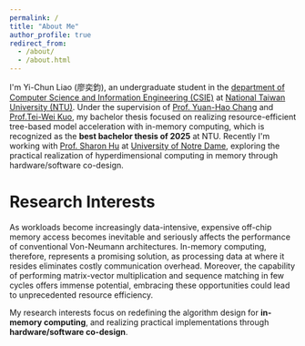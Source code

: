 ```yaml
---
permalink: /
title: "About Me"
author_profile: true
redirect_from: 
  - /about/
  - /about.html
---
```

I'm Yi-Chun Liao (廖奕鈞), an undergraduate student in the [department of Computer Science and Information Engineering (CSIE)](https://www.csie.ntu.edu.tw//?locale=en) at [National Taiwan University (NTU)](https://www.ntu.edu.tw/english/). Under the supervision of [Prof. Yuan-Hao Chang](https://www.csie.ntu.edu.tw/~johnson/) and [Prof.Tei-Wei Kuo](https://www.csie.ntu.edu.tw/~ktw/eng-index.htm), my bachelor thesis focused on realizing resource-efficient tree-based model acceleration with in-memory computing, which is recognized as the <b>best bachelor thesis of 2025</b> at NTU. Recently I'm working with [Prof. Sharon Hu](https://engineering.nd.edu/faculty/xiaobo-sharon-hu/) at [University of Notre Dame](https://www.nd.edu), exploring the practical realization of hyperdimensional computing in memory through hardware/software co-design.

Research Interests
======
As workloads become increasingly data-intensive, expensive off-chip memory access becomes inevitable and seriously affects the performance of conventional Von-Neumann architectures. In-memory computing, therefore, represents a promising solution, as processing data at where it resides eliminates costly communication overhead. Moreover, the capability of performing matrix-vector multiplication and sequence matching in few cycles offers immense potential, embracing these opportunities could lead to unprecedented resource efficiency.

My research interests focus on redefining the algorithm design for <b>in-memory computing</b>, and realizing practical implementations through <b>hardware/software co-design</b>.
